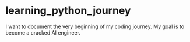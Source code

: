 # learning_python_journey
I want to document the very beginning of my coding journey. My goal is to become a cracked AI engineer.
